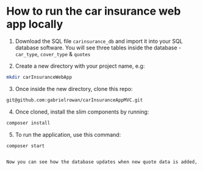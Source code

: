# How to run the car insurance web app locally 


1. Download the SQL file ```carinsurance_db``` and import it into your SQL database software.
You will see three tables inside the database - `car_type`, `cover_type` & `quotes`

2. Create a new directory with your project name, e.g:

```bash
mkdir carInsuranceWebApp
```

3. Once inside the new directory, clone this repo:

```bash
git@github.com:gabrielrowan/carInsuranceAppMVC.git
```

4. Once cloned, install the slim components by running:

```bash
composer install
```

5. To run the application, use this command:
```bash
composer start


Now you can see how the database updates when new quote data is added, and when the customer chooses to accept their quote! 


